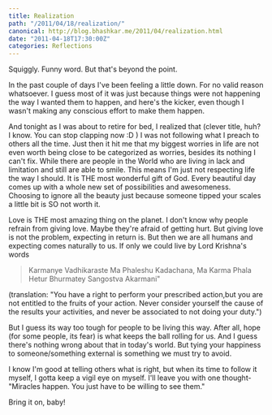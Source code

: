 ```yaml
---
title: Realization
path: "/2011/04/18/realization/"
canonical: http://blog.bhashkar.me/2011/04/realization.html
date: "2011-04-18T17:30:00Z"
categories: Reflections
---
```

Squiggly. Funny word. But that's beyond the point.

In the past couple of days I've been feeling a little down. For no valid reason whatsoever. I guess most of it was just because things were not happening the way I wanted them to happen, and here's the kicker, even though I wasn't making any conscious effort to make them happen.<span class="more"></span>

And tonight as I was about to retire for bed, I realized that (clever title, huh? I know. You can stop clapping now :D ) I was not following what I preach to others all the time. Just then it hit me that my biggest worries in life are not even worth being close to be categorized as worries, besides its nothing I can't fix. While there are people in the World who are living in lack and limitation and still are able to smile. This means I'm just not respecting life the way I should. It is THE most wonderful gift of God. Every beautiful day comes up with a whole new set of possibilities and awesomeness. Choosing to ignore all the beauty just because someone tipped your scales a little bit is SO not worth it.

Love is THE most amazing thing on the planet. I don't know why people refrain from giving love. Maybe they're afraid of getting hurt. But giving love is not the problem, expecting in return is. But then we are all humans and expecting comes naturally to us. If only we could live by Lord Krishna's words

>Karmanye Vadhikaraste Ma Phaleshu Kadachana,
>Ma Karma Phala Hetur Bhurmatey Sangostva Akarmani"

(translation: "You have a right to perform your prescribed action,but you are not entitled to the fruits of your action. Never consider yourself the cause of the results your activities, and never be associated to not doing your duty.")

But I guess its way too tough for people to be living this way. After all, hope (for some people, its fear) is what keeps the ball rolling for us. And I guess there's nothing wrong about that in today's world. But tying your happiness to someone/something external is something we must try to avoid.

I know I'm good at telling others what is right, but when its time to follow it myself, I gotta keep a vigil eye on myself. I'll leave you with one thought- "Miracles happen. You just have to be willing to see them."

Bring it on, baby!